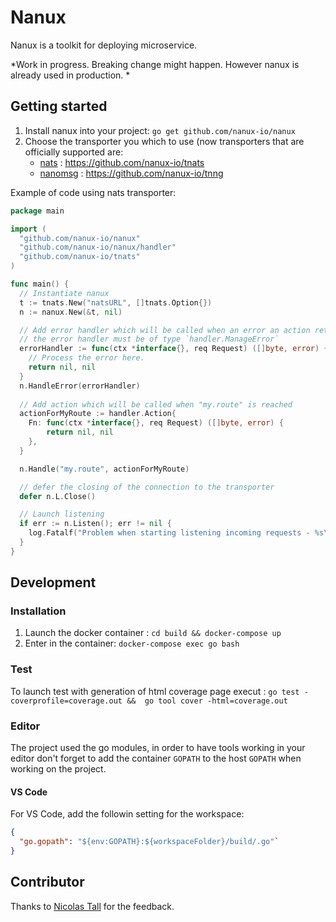 # Nanux

Nanux is a toolkit for deploying microservice.

*Work in progress. Breaking change might happen. However nanux is already used in production. *

## Getting started

1. Install nanux into your project: `go get github.com/nanux-io/nanux`
2. Choose the transporter you which to use (now transporters that are officially
supported are:
    * [nats](https://nats.io) : <https://github.com/nanux-io/tnats>
    * [nanomsg](https://nanomsg.org) : <https://github.com/nanux-io/tnng>

Example of code using nats transporter:

```go
package main

import (
  "github.com/nanux-io/nanux"
  "github.com/nanux-io/nanux/handler"
  "github.com/nanux-io/tnats"
)

func main() {
  // Instantiate nanux
  t := tnats.New("natsURL", []tnats.Option{})
  n := nanux.New(&t, nil)

  // Add error handler which will be called when an error an action return an error.
  // the error handler must be of type `handler.ManageError`
  errorHandler := func(ctx *interface{}, req Request) ([]byte, error) {
    // Process the error here.
    return nil, nil
  }
  n.HandleError(errorHandler)
  
  // Add action which will be called when "my.route" is reached
  actionForMyRoute := handler.Action{
    Fn: func(ctx *interface{}, req Request) ([]byte, error) {
        return nil, nil
    },
  }

  n.Handle("my.route", actionForMyRoute)

  // defer the closing of the connection to the transporter
  defer n.L.Close()

  // Launch listening
  if err := n.Listen(); err != nil {
    log.Fatalf("Problem when starting listening incoming requests - %s\n", err)
  }
}

```

## Development

### Installation

1. Launch the docker container : `cd build && docker-compose up`
2. Enter in the container: `docker-compose exec go bash`

### Test

To launch test with generation of html coverage page execut :
`go test -coverprofile=coverage.out &&  go tool cover -html=coverage.out`

### Editor

The project used the go modules, in order to have tools working in your
editor don't forget to add the container `GOPATH` to the host `GOPATH` when
working on the project.

#### VS Code

For VS Code, add the followin setting for the workspace:

```json
{
  "go.gopath": "${env:GOPATH}:${workspaceFolder}/build/.go"`
}
```

## Contributor

Thanks to [Nicolas Tall](https://github.com/nicolab) for the feedback.
